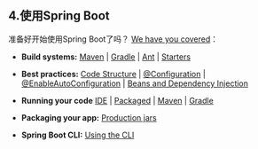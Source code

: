 ## 4.使用Spring Boot

准备好开始使用Spring Boot了吗？ [We have you covered](using-boot.html)：

-  **Build systems:**  [Maven](using-boot-build-systems.html#using-boot-maven) | [Gradle](using-boot-build-systems.html#using-boot-gradle) | [Ant](using-boot-build-systems.html#using-boot-ant) | [Starters](using-boot-build-systems.html#using-boot-starter)

-  **Best practices:**  [Code Structure](using-boot-structuring-your-code.html) | [@Configuration](using-boot-configuration-classes.html) | [@EnableAutoConfiguration](using-boot-auto-configuration.html) | [Beans and Dependency Injection](using-boot-spring-beans-and-dependency-injection.html)

-  **Running your code**  [IDE](using-boot-running-your-application.html#using-boot-running-from-an-ide) | [Packaged](using-boot-running-your-application.html#using-boot-running-as-a-packaged-application) | [Maven](using-boot-running-your-application.html#using-boot-running-with-the-maven-plugin) | [Gradle](using-boot-running-your-application.html#using-boot-running-with-the-gradle-plugin)

-  **Packaging your app:**  [Production jars](using-boot-packaging-for-production.html)

-  **Spring Boot CLI:**  [Using the CLI](cli.html)

